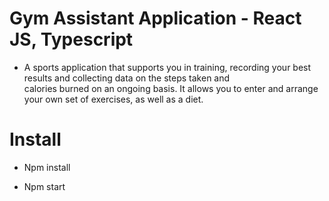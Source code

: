 # Gym Assistant Application - React JS, Typescript

- A sports application that supports you in training, recording your best results and collecting data on the steps taken and   
  calories burned on an ongoing basis. 
  It allows you to enter and arrange your own set of exercises, as well as a diet.

# Install

- Npm install

- Npm start
